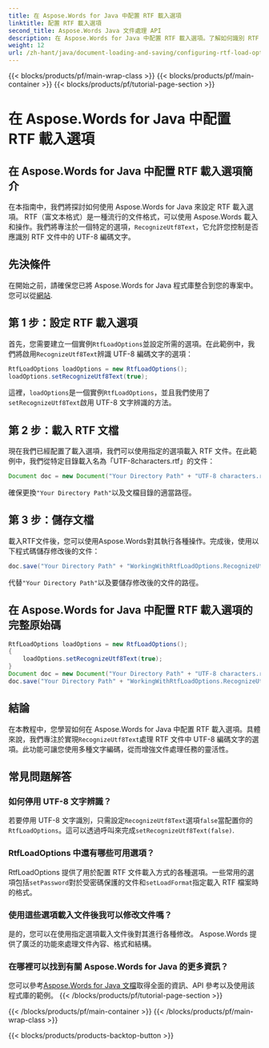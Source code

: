 ```yaml
---
title: 在 Aspose.Words for Java 中配置 RTF 載入選項
linktitle: 配置 RTF 載入選項
second_title: Aspose.Words Java 文件處理 API
description: 在 Aspose.Words for Java 中配置 RTF 載入選項。了解如何識別 RTF 文件中的 UTF-8 文字。帶有程式碼範例的分步指南。
weight: 12
url: /zh-hant/java/document-loading-and-saving/configuring-rtf-load-options/
---
```


{{< blocks/products/pf/main-wrap-class >}}
{{< blocks/products/pf/main-container >}}
{{< blocks/products/pf/tutorial-page-section >}}

# 在 Aspose.Words for Java 中配置 RTF 載入選項


## 在 Aspose.Words for Java 中配置 RTF 載入選項簡介

在本指南中，我們將探討如何使用 Aspose.Words for Java 來設定 RTF 載入選項。 RTF（富文本格式）是一種流行的文件格式，可以使用 Aspose.Words 載入和操作。我們將專注於一個特定的選項，`RecognizeUtf8Text`，它允許您控制是否應識別 RTF 文件中的 UTF-8 編碼文字。

## 先決條件

在開始之前，請確保您已將 Aspose.Words for Java 程式庫整合到您的專案中。您可以從[網站](https://releases.aspose.com/words/java/).

## 第 1 步：設定 RTF 載入選項

首先，您需要建立一個實例`RtfLoadOptions`並設定所需的選項。在此範例中，我們將啟用`RecognizeUtf8Text`辨識 UTF-8 編碼文字的選項：

```java
RtfLoadOptions loadOptions = new RtfLoadOptions();
loadOptions.setRecognizeUtf8Text(true);
```

這裡，`loadOptions`是一個實例`RtfLoadOptions`，並且我們使用了`setRecognizeUtf8Text`啟用 UTF-8 文字辨識的方法。

## 第 2 步：載入 RTF 文檔

現在我們已經配置了載入選項，我們可以使用指定的選項載入 RTF 文件。在此範例中，我們從特定目錄載入名為「UTF-8characters.rtf」的文件：

```java
Document doc = new Document("Your Directory Path" + "UTF-8 characters.rtf", loadOptions);
```

確保更換`"Your Directory Path"`以及文檔目錄的適當路徑。

## 第 3 步：儲存文檔

載入RTF文件後，您可以使用Aspose.Words對其執行各種操作。完成後，使用以下程式碼儲存修改後的文件：

```java
doc.save("Your Directory Path" + "WorkingWithRtfLoadOptions.RecognizeUtf8Text.rtf");
```

代替`"Your Directory Path"`以及要儲存修改後的文件的路徑。

## 在 Aspose.Words for Java 中配置 RTF 載入選項的完整原始碼

```java
RtfLoadOptions loadOptions = new RtfLoadOptions();
{
	loadOptions.setRecognizeUtf8Text(true);
}
Document doc = new Document("Your Directory Path" + "UTF-8 characters.rtf", loadOptions);
doc.save("Your Directory Path" + "WorkingWithRtfLoadOptions.RecognizeUtf8Text.rtf");
```

## 結論

在本教程中，您學習如何在 Aspose.Words for Java 中配置 RTF 載入選項。具體來說，我們專注於實現`RecognizeUtf8Text`處理 RTF 文件中 UTF-8 編碼文字的選項。此功能可讓您使用多種文字編碼，從而增強文件處理任務的靈活性。

## 常見問題解答

### 如何停用 UTF-8 文字辨識？

若要停用 UTF-8 文字識別，只需設定`RecognizeUtf8Text`選項`false`當配置你的`RtfLoadOptions`。這可以透過呼叫來完成`setRecognizeUtf8Text(false)`.

### RtfLoadOptions 中還有哪些可用選項？

 RtfLoadOptions 提供了用於配置 RTF 文件載入方式的各種選項。一些常用的選項包括`setPassword`對於受密碼保護的文件和`setLoadFormat`指定載入 RTF 檔案時的格式。

### 使用這些選項載入文件後我可以修改文件嗎？

是的，您可以在使用指定選項載入文件後對其進行各種修改。 Aspose.Words 提供了廣泛的功能來處理文件內容、格式和結構。

### 在哪裡可以找到有關 Aspose.Words for Java 的更多資訊？

您可以參考[Aspose.Words for Java 文檔](https://reference.aspose.com/words/java/)取得全面的資訊、API 參考以及使用該程式庫的範例。
{{< /blocks/products/pf/tutorial-page-section >}}

{{< /blocks/products/pf/main-container >}}
{{< /blocks/products/pf/main-wrap-class >}}

{{< blocks/products/products-backtop-button >}}
